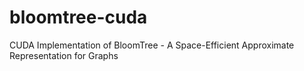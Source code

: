 # bloomtree-cuda
CUDA Implementation of BloomTree - A Space-Efficient Approximate Representation for Graphs 
